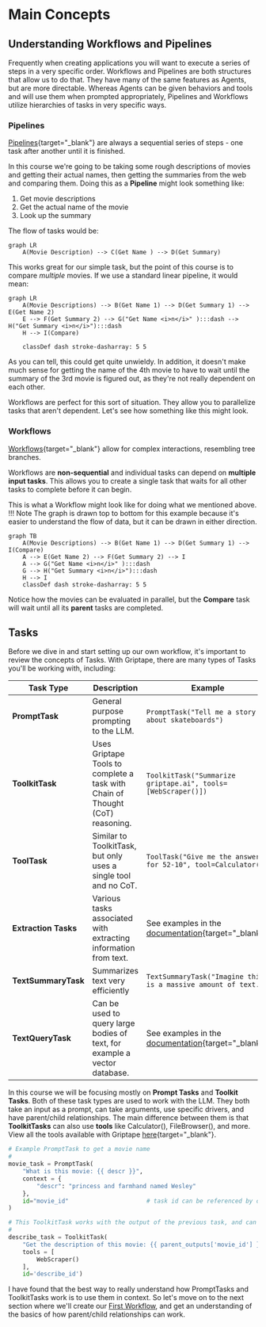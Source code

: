 # Main Concepts

## Understanding Workflows and Pipelines

Frequently when creating applications you will want to execute a series of steps in a very specific order. Workflows and Pipelines are both structures that allow us to do that. They have many of the same features as Agents, but are more directable. Whereas Agents can be given behaviors and tools and will use them when prompted appropriately, Pipelines and Workflows utilize hierarchies of tasks in very specific ways.

### Pipelines
[Pipelines](https://docs.griptape.ai/en/latest/griptape-framework/structures/pipelines/){target="_blank"} are always a sequential series of steps - one task after another until it is finished. 

In this course we're going to be taking some rough descriptions of movies and getting their actual names, then getting the summaries from the web and comparing them. Doing this as a **Pipeline** might look something like:

1. Get movie descriptions
3. Get the actual name of the movie
4. Look up the summary 

The flow of tasks would be:

``` mermaid
graph LR
    A(Movie Description) --> C(Get Name ) --> D(Get Summary)
```

This works great for our simple task, but the point of this course is to compare *multiple* movies. If we use a standard linear pipeline, it would mean:

``` mermaid
graph LR
    A(Movie Descriptions) --> B(Get Name 1) --> D(Get Summary 1) --> E(Get Name 2) 
    E --> F(Get Summary 2) --> G("Get Name <i>n</i>" ):::dash --> H("Get Summary <i>n</i>"):::dash 
    H --> I(Compare)
    
    classDef dash stroke-dasharray: 5 5

```

As you can tell, this could get quite unwieldy. In addition, it doesn't make much sense for getting the name of the 4th movie to have to wait until the summary of the 3rd movie is figured out, as they're not really dependent on each other.

Workflows are perfect for this sort of situation. They allow you to parallelize tasks that aren't dependent. Let's see how something like this might look.

### Workflows
[Workflows](https://docs.griptape.ai/en/latest/griptape-framework/structures/workflows/){target="_blank"} allow for complex interactions, resembling tree branches.

Workflows are **non-sequential** and individual tasks can depend on **multiple input tasks**. This allows you to create a single task that waits for all other tasks to complete before it can begin.

This is what a Workflow might look like for doing what we mentioned above. 
!!! Note
    The graph is drawn top to bottom for this example because it's easier to understand the flow of data, but it can be drawn in either direction.

``` mermaid
graph TB
    A(Movie Descriptions) --> B(Get Name 1) --> D(Get Summary 1) --> I(Compare)
    A --> E(Get Name 2) --> F(Get Summary 2) --> I
    A --> G("Get Name <i>n</i>" ):::dash
    G --> H("Get Summary <i>n</i>"):::dash 
    H --> I
    classDef dash stroke-dasharray: 5 5

```

Notice how the movies can be evaluated in parallel, but the **Compare** task will wait until all its **parent** tasks are completed. 

## Tasks

Before we dive in and start setting up our own workflow, it's important to review the concepts of Tasks. With Griptape, there are many types of Tasks you'll be working with, including:

| Task Type | Description | Example |
|-----------|-------------|---------|
| **PromptTask** | General purpose prompting to the LLM. | `PromptTask("Tell me a story about skateboards")` |
| **ToolkitTask** | Uses Griptape Tools to complete a task with Chain of Thought (CoT) reasoning. | `ToolkitTask("Summarize griptape.ai", tools=[WebScraper()])` |
| **ToolTask** | Similar to ToolkitTask, but only uses a single tool and no CoT. | `ToolTask("Give me the answer for 52-10", tool=Calculator())` |
| **Extraction Tasks** | Various tasks associated with extracting information from text. | See examples in the [documentation](https://griptape.readthedocs.io/griptape-framework/structures/tasks/#extraction-task){target="_blank"}. 
| **TextSummaryTask** | Summarizes text very efficiently | `TextSummaryTask("Imagine this is a massive amount of text.")` |
| **TextQueryTask** | Can be used to query large bodies of text, for example a vector database. | See examples in the [documentation](https://griptape.readthedocs.io/griptape-framework/structures/tasks/#text-query-task){target="_blank"} |

In this course we will be focusing mostly on **Prompt Tasks** and **Toolkit Tasks**. Both of these task types are used to work with the LLM. They both take an input as a prompt, can take arguments, use specific drivers, and have parent/child relationships.
The main difference between them is that **ToolkitTasks** can also use **tools** like Calculator(), FileBrowser(), and more. View all the tools available with Griptape [here](https://docs.griptape.ai/en/latest/griptape-tools/){target="_blank"}.

```python
# Example PromptTask to get a movie name
#
movie_task = PromptTask(
    "What is this movie: {{ descr }}",
    context = {                        
        "descr": "princess and farmhand named Wesley" 
    },
    id="movie_id"                      # task id can be referenced by other tasks
)

# This ToolkitTask works with the output of the previous task, and can use tools.
#
describe_task = ToolkitTask(
    "Get the description of this movie: {{ parent_outputs['movie_id'] }}",       
    tools = [                          
        WebScraper()
    ],
    id='describe_id')
```

I have found that the best way to really understand how PromptTasks and ToolkitTasks work is to use them in context. So let's move on to the next section where we'll create our [First Workflow](03_first_workflow.md), and get an understanding of the basics of how parent/child relationships can work.
